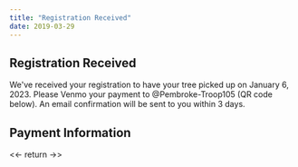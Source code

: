 ```yaml
---
title: "Registration Received"
date: 2019-03-29
---
```


## Registration Received

We've received your registration to have your tree picked up on January 6, 2023.
Please Venmo your payment to @Pembroke-Troop105 (QR code below). An email
confirmation will be sent to you within 3 days.

## Payment Information

<<- return ->>